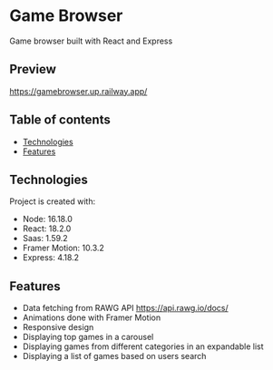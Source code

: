 # Game Browser
Game browser built with React and Express

## Preview
https://gamebrowser.up.railway.app/

## Table of contents
* [Technologies](#technologies)
* [Features](#features)

## Technologies
Project is created with:
* Node: 16.18.0
* React: 18.2.0
* Saas: 1.59.2
* Framer Motion: 10.3.2
* Express: 4.18.2


## Features
* Data fetching from RAWG API https://api.rawg.io/docs/
* Animations done with Framer Motion
* Responsive design
* Displaying top games in a carousel
* Displaying games from different categories in an expandable list
* Displaying a list of games based on users search
